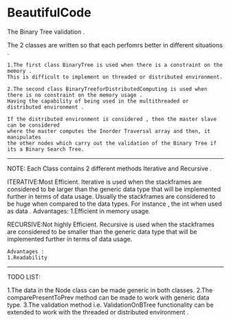 # BeautifulCode
The Binary Tree validation .

The 2 classes are written so that each perfomrs better in different situations .

	1.The first class BinaryTree is used when there is a constraint on the memory .
	This is difficult to implement on threaded or distributed environment.

	2.The second class BinaryTreeforDistributedComputing is used when 
	there is no constraint on the memory usage .
	Having the capability of being used in the multithreaded or distributed environment .
	
	If the distributed environment is considered , then the master slave can be considered 
	where the master computes the Inorder Traversal array and then, it manipulates 
	the other nodes which carry out the validation of the Binary Tree if its a Binary Search Tree.


*****************************************************************
NOTE:
Each Class contains 2 different methods Iterative and Recursive .

ITERATIVE:Most Efficient.
	Iterative is used when the stackframes are considered to be larger than 
the generic data type that will be implemented further in terms of data usage. 
Usually the stackframes are considered to be huge when compared to the data types.
For instance , the int when used as data .
	Advantages:
	1.Efficient in memory usage.

RECURSIVE:Not highly Efficient.
	Recursive is used when the stackframes are considered to be smaller than 
the generic data type that will be implemented further in terms of data usage. 

	Advantages :
	1.Readability


*****************************************************************
TODO LIST:

1.The data in the Node class can be made generic in both classes.
2.The comparePresentToPrev method can be made to work with generic data type.
3.The validation method i.e. ValidationOnBTree functionality can be extended 
  to work with the threaded or distributed environment .

